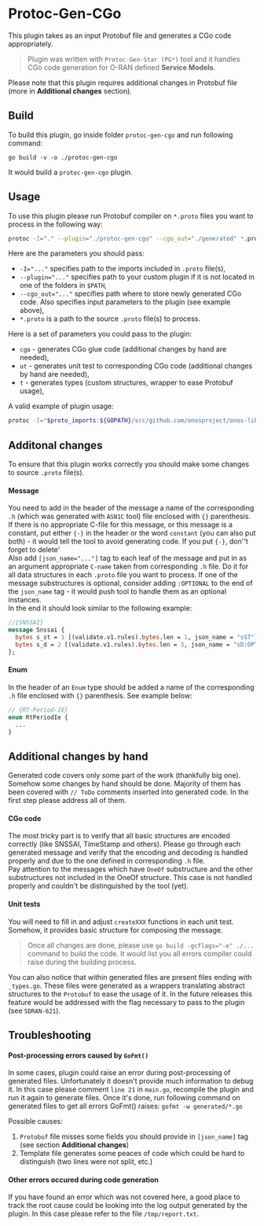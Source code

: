 <!--
SPDX-FileCopyrightText: 2019-present Open Networking Foundation <info@opennetworking.org>

SPDX-License-Identifier: Apache-2.0
-->

# Protoc-Gen-CGo
This plugin takes as an input Protobuf file and generates a CGo code appropriately.
> Plugin was written with `Protoc-Gen-Star (PG*)` tool and it handles CGo code generation for O-RAN defined **Service Models**.

Please note that this plugin requires additional changes in Protobuf file (more in **Additional changes** section).

## Build
To build this plugin, go inside folder `protoc-gen-cgo` and run following command:

`go build -v -o ./protoc-gen-cgo`

It would build a `protoc-gen-cgo` plugin.

## Usage
To use this plugin please run Protobuf compiler on `*.proto` files you want to process in the following way:
```bash
protoc -I="." --plugin="./protoc-gen-cgo" --cgo_out="./generated" *.proto
```

Here are the parameters you should pass:

- `-I="..."` specifies path to the imports included in `.proto` file(s),
- `--plugin="..."` specifies path to your custom plugin if it is not located in one of the folders in `$PATH`,
- `--cgo_out="..."` specifies path where to store newly generated CGo code. Also specifies input parameters to the plugin (see example above),
- `*.proto` is a path to the source `.proto` file(s) to process.

Here is a set of parameters you could pass to the plugin:
- `cgo` - generates CGo glue code (additional changes by hand are needed),
- `ut` - generates unit test to corresponding CGo code (additional changes by hand are needed),
- `t` - generates types (custom structures, wrapper to ease Protobuf usage),

A valid example of plugin usage:
```bash
protoc -I="$proto_imports:${GOPATH}/src/github.com/onosproject/onos-lib-go/api" --plugin="./protoc-gen-cgo" --cgo_out="cgo=true,ut=false,t=false:./generated" ../servicemodels/e2sm_kpm_v2/v2/e2sm_kpm_v2.proto
```

## Additonal changes
To ensure that this plugin works correctly you should make some changes to source `.proto` file(s). 
#### Message
You need to add in the header of the message a name of the corresponding `.h` (which was generated with `ASN1C` tool) file enclosed with `{}` parenthesis. 
If there is no appropriate C-file for this message, or this message is a constant, put either `{-}` in the header or the word `constant` (you can also put both) - it would 
tell the tool to avoid generating code. If you put `{-}`, don''t forget to delete'      
Also add `[json_name="..."]` tag to each leaf of the message 
and put in as an argument appropriate `C-name` taken from corresponding `.h` file. Do it for all data structures in each `.proto` file
you want to process. If one of the message substructures is optional, consider adding `:OPTIONAL` to the end of the `json_name` tag - it would push tool 
to handle them as an optional instances.    
In the end it should look similar to the following example:

```protobuf
//{SNSSAI}
message Snssai {
  bytes s_st = 1 [(validate.v1.rules).bytes.len = 1, json_name = "sST"];
  bytes s_d = 2 [(validate.v1.rules).bytes.len = 3, json_name = "sD:OPTIONAL"];
};
```

#### Enum
In the header of an `Enum` type should be added a name of the corresponding `.h` file enclosed with `{}` parenthesis. See example below:
```protobuf
// {RT-Period-IE}
enum RtPeriodIe {
  ...
}
```

## Additional changes by hand
Generated code covers only some part of the work (thankfully big one). Somehow some changes by hand should be done. 
Majority of them has been covered with `// ToDo` comments inserted into generated code. In the first step please address all of them.

#### CGo code
The most tricky part is to verify that all basic structures are encoded correctly (like SNSSAI, TimeStamp and others). Please go through each
generated message and verify that the encoding and decoding is handled properly and due to the one defined in corresponding `.h` file.    
Pay attention to the messages which have `OneOf` substructure and the other substructures not included in the OneOf structure. 
This case is not handled properly and couldn't be distinguished by the tool (yet).

#### Unit tests
You will need to fill in and adjust `createXXX` functions in each unit test. Somehow, it provides basic structure for composing the message.


> Once all changes are done, please use `go build -gcflags="-e" ./...` command to build the code. It would list you all errors compiler could raise during the building process.

You can also notice that within generated files are present files ending with `_types.go`. These files were generated as a wrappers translating abstract structures to the `Protobuf` to ease the usage of it. 
In the future releases this feature would be addressed with the flag necessary to pass to the plugin (see `SDRAN-621`). 

## Troubleshooting

#### Post-processing errors caused by `GoFmt()`
In some cases, plugin could raise an error during post-processing of generated files. Unfortunately it doesn't provide much information to debug it. 
In this case please comment `line 21` in `main.go`, recompile the plugin and run it again to generate files.
Once it's done, run following command on generated files to get all errors GoFmt() raises:
`gofmt -w generated/*.go`

Possible causes:
1. `Protobuf` file misses some fields you should provide in `[json_name]` tag (see section **Additional changes**)
2. Template file generates some peaces of code which could be hard to distinguish (two lines were not split, etc.)

#### Other errors occured during code generation
If you have found an error which was not covered here, a good place to track the root cause could be looking into the log output generated by the plugin. 
In this case please refer to the file `/tmp/report.txt`.